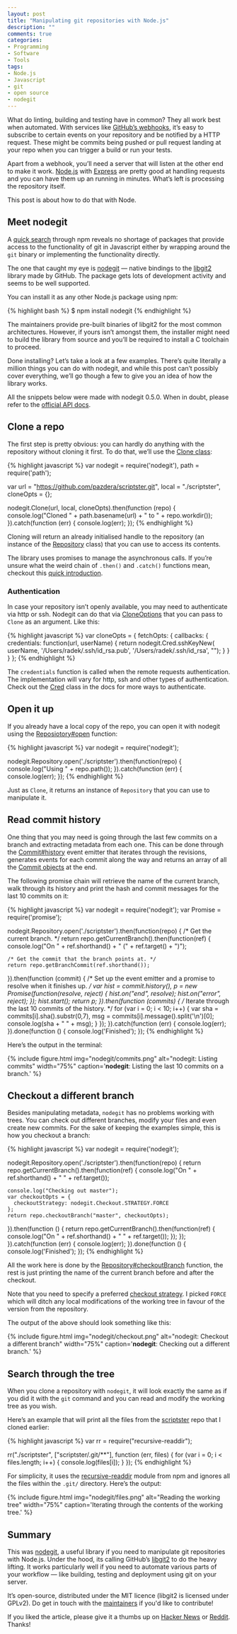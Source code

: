 ```yaml
---
layout: post
title: "Manipulating git repositories with Node.js"
description: ""
comments: true
categories:
- Programming
- Software
- Tools
tags:
- Node.js
- Javascript
- git
- open source
- nodegit
---
```


What do linting, building and testing have in common? They all work best when
automated. With services like [GitHub’s
webhooks](https://developer.github.com/webhooks/), it’s easy to subscribe to
certain events on your repository and be notified by a HTTP request. These
might be commits being pushed or pull request landing at your repo when you
  can trigger a build or run your tests.

Apart from a webhook, you’ll need a server that will listen at the other end to
make it work. [Node.js](https://nodejs.org/en/) with
[Express](http://expressjs.com/) are pretty good at handling requests and you
can have them up an running in minutes. What’s left is processing the
repository itself.

This post is about how to do that with Node.

## Meet nodegit

A [quick search](https://www.npmjs.com/search?q=git) through npm reveals no
shortage of packages that provide access to the functionality of git in
Javascript either by wrapping around the `git` binary or implementing the
functionality directly.

The one that caught my eye is [nodegit](http://www.nodegit.org/) — native
bindings to the [libgit2](https://libgit2.github.com/) library made by GitHub.
The package gets lots of development activity and seems to be well supported.

You can install it as any other Node.js package using npm:

{% highlight bash %}
$ npm install nodegit
{% endhighlight %}

The maintainers provide pre-built binaries of libgit2 for the most common
architectures. However, if yours isn’t amongst them, the installer might need
to build the library from source and you’ll be required to install a C
toolchain to proceed.

Done installing? Let’s take a look at a few examples. There’s quite literally a
million things you can do with nodegit, and while this post can’t
possibly cover everything, we’ll go though a few to give you an idea of how
the library works.

All the snippets below were made with nodegit 0.5.0. When in doubt, please
refer to the [official API docs](http://www.nodegit.org/api/).

## Clone a repo

The first step is pretty obvious: you can hardly do anything with the
repository without cloning it first. To do that, we’ll use the [Clone
class](http://www.nodegit.org/api/clone/#clone):

{% highlight javascript %}
var nodegit = require('nodegit'),
    path = require('path');

var url = "https://github.com/pazdera/scriptster.git",
    local = "./scriptster",
    cloneOpts = {};

nodegit.Clone(url, local, cloneOpts).then(function (repo) {
    console.log("Cloned " + path.basename(url) + " to " + repo.workdir());
}).catch(function (err) {
    console.log(err);
});
{% endhighlight %}

Cloning will return an already initialised handle to the repository (an
instance of the [Repository](http://www.nodegit.org/api/repository/) class)
that you can use to access its contents.

The library uses promises to manage the asynchronous calls. If you’re unsure
what the weird chain of `.then()` and `.catch()` functions mean, checkout this
[quick introduction](https://www.promisejs.org/).

### Authentication

In case your repository isn’t openly available, you may need to authenticate
via http or ssh. Nodegit can do that via
[CloneOptions](http://www.nodegit.org/api/clone_options/) that you can pass to
`Clone` as an argument. Like this:

{% highlight javascript %}
var cloneOpts = {
  fetchOpts: {
    callbacks: {
      credentials: function(url, userName) {
        return nodegit.Cred.sshKeyNew(
          userName,
          '/Users/radek/.ssh/id_rsa.pub',
          '/Users/radek/.ssh/id_rsa',
          "<your-passphrase-here>");
      }
    }
  }
};
{% endhighlight %}

The `credentials` function is called when the remote requests authentication.
The implementation will vary for http, ssh and other types of authentication.
Check out the [Cred](http://www.nodegit.org/api/cred/) class in the docs for
more ways to authenticate.

## Open it up

If you already have a local copy of the repo, you can open it with nodegit
using the [Reposiotory#open](http://www.nodegit.org/api/repository/#open)
function:

{% highlight javascript %}
var nodegit = require('nodegit');

nodegit.Repository.open('./scriptster').then(function(repo) {
  console.log("Using " + repo.path());
}).catch(function (err) {
  console.log(err);
});
{% endhighlight %}

Just as `Clone`, it returns an instance of `Repository` that you can use to
manipulate it.

## Read commit history

One thing that you may need is going through the last few commits on a branch
and extracting metadata from each one. This can be done through the
[Commit#history](http://www.nodegit.org/api/commit/#history) event emitter that
iterates through the revisions, generates events for each commit along the way
and returns an array of all the [Commit
objects](http://www.nodegit.org/api/commit/) at the end.

The following promise chain will retrieve the name of the current branch, walk
through its history and print the hash and commit messages for the last 10
commits on it:

{% highlight javascript %}
var nodegit = require('nodegit');
var Promise = require('promise');

nodegit.Repository.open('./scriptster').then(function(repo) {
  /* Get the current branch. */
  return repo.getCurrentBranch().then(function(ref) {
    console.log("On " + ref.shorthand() + " (" + ref.target() + ")");

    /* Get the commit that the branch points at. */
    return repo.getBranchCommit(ref.shorthand());
  }).then(function (commit) {
    /* Set up the event emitter and a promise to resolve when it finishes up. */
    var hist = commit.history(),
        p = new Promise(function(resolve, reject) {
            hist.on("end", resolve);
            hist.on("error", reject);
        });
    hist.start();
    return p;
  }).then(function (commits) {
    /* Iterate through the last 10 commits of the history. */
    for (var i = 0; i < 10; i++) {
      var sha = commits[i].sha().substr(0,7),
          msg = commits[i].message().split('\n')[0];
      console.log(sha + " " + msg);
    }
  });
}).catch(function (err) {
  console.log(err);
}).done(function () {
  console.log('Finished');
});
{% endhighlight %}

Here’s the output in the terminal:

{% include figure.html img="nodegit/commits.png" alt="nodegit: Listing commits" width="75%" caption='<strong>nodegit</strong>: Listing the last 10 commits on a branch.' %}

## Checkout a different branch

Besides manipulating metadata, `nodegit` has no problems working with trees.
You can check out different branches, modify your files and even create new
commits. For the sake of keeping the examples simple, this is how you checkout
a branch:

{% highlight javascript %}
var nodegit = require('nodegit');

nodegit.Repository.open('./scriptster').then(function(repo) {
  return repo.getCurrentBranch().then(function(ref) {
    console.log("On " + ref.shorthand() + " " + ref.target());

    console.log("Checking out master");
    var checkoutOpts = {
      checkoutStrategy: nodegit.Checkout.STRATEGY.FORCE
    };
    return repo.checkoutBranch("master", checkoutOpts);
  }).then(function () {
    return repo.getCurrentBranch().then(function(ref) {
      console.log("On " + ref.shorthand() + " " + ref.target());
    });
  });
}).catch(function (err) {
  console.log(err);
}).done(function () {
  console.log('Finished');
});
{% endhighlight %}

All the work here is done by the
[Repository#checkoutBranch](http://www.nodegit.org/api/repository/#checkoutBranch)
function, the rest is just printing the name of the current branch before and
after the checkout.

Note that you need to specify a preferred [checkout
strategy](http://www.nodegit.org/api/checkout/#STRATEGY). I picked `FORCE`
which will ditch any local modifications of the working tree in favour of the
version from the repository.

The output of the above should look something like this:

{% include figure.html img="nodegit/checkout.png" alt="nodegit: Checkout a different branch" width="75%" caption='<strong>nodegit</strong>: Checking out a different branch.' %}

## Search through the tree

When you clone a repository with `nodegit`, it will look exactly the same as if
you did it with the `git` command and you can read and modify the working tree
as you wish.

Here’s an example that will print all the files from the
[scriptster](https://github.com/pazdera/scriptster) repo that I cloned earlier:

{% highlight javascript %}
var rr = require("recursive-readdir");

rr("./scriptster", ["scriptster/.git/**"], function (err, files) {
  for (var i = 0; i < files.length; i++) {
    console.log(files[i]);
  }
});
{% endhighlight %}

For simplicity, it uses the
[recursive-readdir](https://www.npmjs.com/package/recursive-readdir) module
from npm and ignores all the files within the `.git/` directory. Here’s the
output:

{% include figure.html img="nodegit/files.png" alt="Reading the working tree" width="75%" caption='Iterating through the contents of the working tree.' %}

## Summary

This was [nodegit](https://github.com/nodegit/nodegit), a useful library if you
need to manipulate git repositories with Node.js. Under the hood, its calling
GitHub’s [libgit2](https://libgit2.github.com/) to do the heavy lifting. It
works particularly well if you need to automate various parts of your workflow
— like building, testing and deployment using git on your server.

It’s open-source, distributed under the MIT licence (libgit2 is
licensed under GPLv2). Do get in touch with the
[maintainers](https://github.com/nodegit/nodegit#maintained-by) if you'd like
to contribute!

If you liked the article, please give it a thumbs up on [Hacker News](#) or
[Reddit](#). Thanks!
